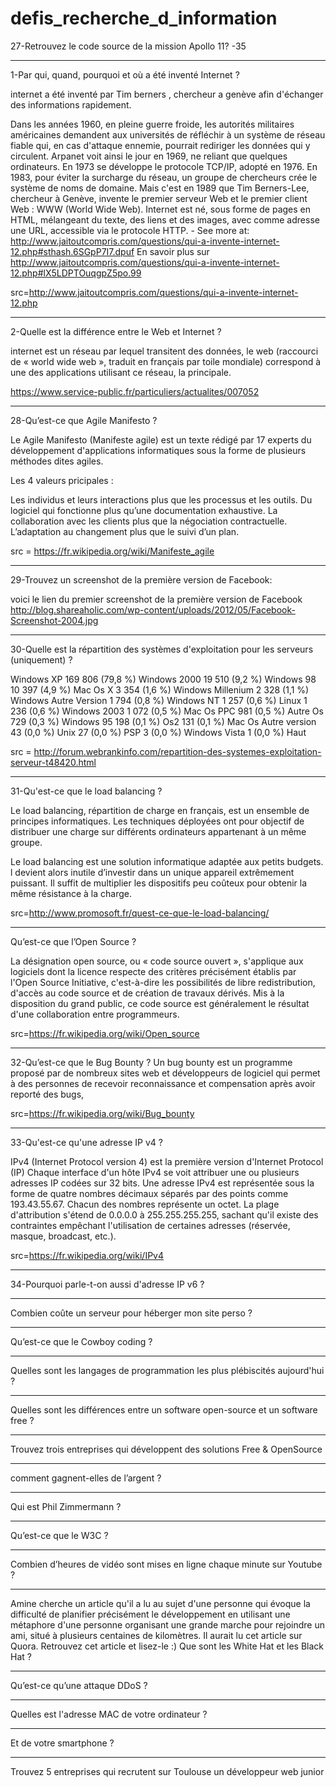 # defis_recherche_d_information
27-Retrouvez le code source de la mission Apollo 11?
-35
***
1-Par qui, quand, pourquoi et où a été inventé Internet ?


internet a été inventé par Tim berners , chercheur a genève afin d'échanger des informations rapidement.



Dans les années 1960, en pleine guerre froide, les autorités militaires américaines demandent aux universités de réfléchir à un système de réseau fiable qui, en cas d'attaque ennemie, pourrait rediriger les données qui y circulent. Arpanet voit ainsi le jour en 1969, ne reliant que quelques ordinateurs. En 1973 se développe le protocole TCP/IP, adopté en 1976. En 1983, pour éviter la surcharge du réseau, un groupe de chercheurs crée le système de noms de domaine. Mais c'est en 1989 que Tim Berners-Lee, chercheur à Genève, invente le premier serveur Web et le premier client Web : WWW (World Wide Web). Internet est né, sous forme de pages en HTML, mélangeant du texte, des liens et des images, avec comme adresse une URL, accessible via le protocole HTTP. - See more at: http://www.jaitoutcompris.com/questions/qui-a-invente-internet-12.php#sthash.6SGpP7I7.dpuf
En savoir plus sur http://www.jaitoutcompris.com/questions/qui-a-invente-internet-12.php#lX5LDPTOuqgpZ5po.99


src=http://www.jaitoutcompris.com/questions/qui-a-invente-internet-12.php

***
2-Quelle est la différence entre le Web et Internet ?

internet est un réseau par lequel transitent des données, 
le web (raccourci de « world wide web », traduit en français par toile mondiale) correspond à une des applications utilisant ce réseau, la principale.

https://www.service-public.fr/particuliers/actualites/007052
***
28-Qu’est-ce que Agile Manifesto ? 

Le Agile Manifesto (Manifeste agile) est un texte rédigé par 17 experts du développement d'applications informatiques sous la forme de plusieurs méthodes dites agiles.

Les 4 valeurs pricipales :

Les individus et leurs interactions plus que les processus et les outils.
Du logiciel qui fonctionne plus qu’une documentation exhaustive.
La collaboration avec les clients plus que la négociation contractuelle.
L’adaptation au changement plus que le suivi d’un plan.

src = https://fr.wikipedia.org/wiki/Manifeste_agile
***
29-Trouvez un screenshot de la première version de Facebook:

voici le lien du premier screenshot de la première version de Facebook http://blog.shareaholic.com/wp-content/uploads/2012/05/Facebook-Screenshot-2004.jpg

***
30-Quelle est la répartition des systèmes d'exploitation pour les serveurs (uniquement) ?

Windows XP 169 806 (79,8 %) 
Windows 2000 19 510 (9,2 %) 
Windows 98 10 397 (4,9 %) 
Mac Os X 3 354 (1,6 %) 
Windows Millenium 2 328 (1,1 %) 
Windows Autre Version 1 794 (0,8 %) 
Windows NT 1 257 (0,6 %) 
Linux 1 236 (0,6 %) 
Windows 2003 1 072 (0,5 %) 
Mac Os PPC 981 (0,5 %) 
Autre Os 729 (0,3 %) 
Windows 95 198 (0,1 %) 
Os2 131 (0,1 %) 
Mac Os Autre version 43 (0,0 %) 
Unix 27 (0,0 %) 
PSP 3 (0,0 %) 
Windows Vista 1 (0,0 %)
Haut


src = http://forum.webrankinfo.com/repartition-des-systemes-exploitation-serveur-t48420.html
***
31-Qu'est-ce que le load balancing ?

Le load balancing, répartition de charge en français, est un ensemble de principes informatiques. Les techniques déployées ont pour objectif de distribuer une charge sur différents ordinateurs appartenant à un même groupe.

Le load balancing est une solution informatique adaptée aux petits budgets.
l devient alors inutile d’investir dans un unique appareil extrêmement puissant. Il suffit de multiplier les dispositifs peu coûteux pour obtenir la même résistance à la charge.

src=http://www.promosoft.fr/quest-ce-que-le-load-balancing/
***
Qu’est-ce que l’Open Source ?

La désignation open source, ou « code source ouvert », s'applique aux logiciels dont la licence respecte des critères précisément établis par l'Open Source Initiative, c'est-à-dire les possibilités de libre redistribution, d'accès au code source et de création de travaux dérivés. Mis à la disposition du grand public, ce code source est généralement le résultat d'une collaboration entre programmeurs.

src=https://fr.wikipedia.org/wiki/Open_source
***

32-Qu’est-ce que le Bug Bounty ?
Un bug bounty est un programme proposé par de nombreux sites web et développeurs de logiciel qui permet à des personnes de recevoir reconnaissance et compensation après avoir reporté des bugs, 

src=https://fr.wikipedia.org/wiki/Bug_bounty
****

33-Qu'est-ce qu'une adresse IP v4 ?                               

IPv4 (Internet Protocol version 4) est la première version d'Internet Protocol (IP)
Chaque interface d'un hôte IPv4 se voit attribuer une ou plusieurs adresses IP codées sur 32 bits.
Une adresse IPv4 est représentée sous la forme de quatre nombres décimaux séparés par des points comme 193.43.55.67. Chacun des nombres représente un octet. La plage d'attribution s'étend de 0.0.0.0 à 255.255.255.255, sachant qu'il existe des contraintes empêchant l'utilisation de certaines adresses (réservée, masque, broadcast, etc.).



src=https://fr.wikipedia.org/wiki/IPv4
***
34-Pourquoi parle-t-on aussi d'adresse IP v6 ?

***
Combien coûte un serveur pour héberger mon site perso ?


***
Qu’est-ce que le Cowboy coding ?

***
Quelles sont les langages de programmation les plus plébiscités aujourd'hui ?

***
Quelles sont les différences entre un software open-source et un software free ?

***
Trouvez trois entreprises qui développent des solutions Free & OpenSource


***
comment gagnent-elles de l’argent ?


***



Qui est Phil Zimmermann ?


***
Qu’est-ce que le W3C ?  


***
Combien d’heures de vidéo sont mises en ligne chaque minute sur Youtube ? 


***
Amine cherche un article qu'il a lu au sujet d'une personne qui évoque la difficulté de planifier précisément le développement en utilisant une métaphore d'une personne organisant une grande marche pour rejoindre un ami, situé à plusieurs centaines de kilomètres. Il aurait lu cet article sur Quora. Retrouvez cet article et lisez-le :)
Que sont les White Hat et les Black Hat ?


***
Qu’est-ce qu’une attaque DDoS ?


***
Quelles est l'adresse MAC de votre ordinateur ?


***
Et de votre smartphone ? 


***
Trouvez 5 entreprises qui recrutent sur Toulouse un développeur web junior

